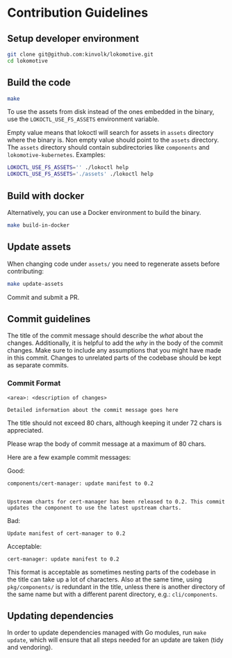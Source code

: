 # Contribution Guidelines

## Setup developer environment

```bash
git clone git@github.com:kinvolk/lokomotive.git
cd lokomotive
```

## Build the code

```bash
make
```

To use the assets from disk instead of the ones embedded in the binary,
use the `LOKOCTL_USE_FS_ASSETS` environment variable.

Empty value means that lokoctl will search for assets in `assets`
directory where the binary is.
Non empty value should point to the `assets` directory.
The `assets` directory should contain subdirectories like `components`
and `lokomotive-kubernetes`. Examples:

```bash
LOKOCTL_USE_FS_ASSETS='' ./lokoctl help
LOKOCTL_USE_FS_ASSETS='./assets' ./lokoctl help
```

## Build with docker

Alternatively, you can use a Docker environment to build the binary.

```bash
make build-in-docker
```

## Update assets

When changing code under `assets/` you need to regenerate assets before
contributing:

```bash
make update-assets
```

Commit and submit a PR.

## Commit guidelines

The title of the commit message should describe the _what_ about the
changes. Additionally, it is helpful to add the _why_ in the body of
the commit changes. Make sure to include any assumptions that you
might have made in this commit. Changes to unrelated parts of the
codebase should be kept as separate commits.

### Commit Format

```
<area>: <description of changes>

Detailed information about the commit message goes here
```

The title should not exceed 80 chars, although keeping it under 72
chars is appreciated.

Please wrap the body of commit message at a
maximum of 80 chars.

Here are a few example commit messages:

Good:
```
components/cert-manager: update manifest to 0.2


Upstream charts for cert-manager has been released to 0.2. This commit
updates the component to use the latest upstream charts.
```

Bad:
```
Update manifest of cert-manager to 0.2
```


Acceptable:
```
cert-manager: update manifest to 0.2
```

This format is acceptable as sometimes nesting parts of the codebase
in the title can take up a lot of characters. Also at the same time,
using `pkg/components/` is redundant in the title, unless there is
another directory of the same name but with a different parent
directory, e.g.: `cli/components`.

## Updating dependencies

In order to update dependencies managed with Go modules, run `make update`,
which will ensure that all steps needed for an update are taken (tidy and vendoring).
